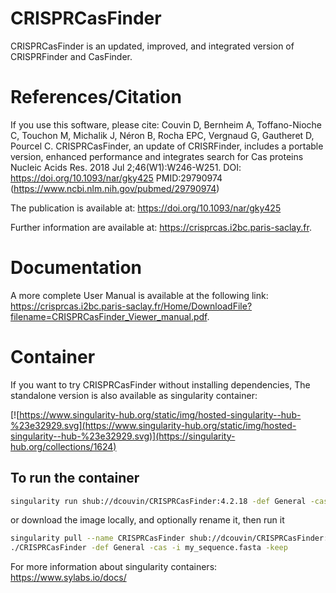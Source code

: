 # CRISPRCasFinder

CRISPRCasFinder is an updated, improved, and integrated version of CRISPRFinder and CasFinder. 

# References/Citation

If you use this software, please cite: 
Couvin D, Bernheim A, Toffano-Nioche C, Touchon M, Michalik J, Néron B, Rocha EPC, Vergnaud G, Gautheret D, Pourcel C.
CRISPRCasFinder, an update of CRISRFinder, includes a portable version, enhanced performance and integrates search for Cas proteins
Nucleic Acids Res. 2018 Jul 2;46(W1):W246-W251. DOI: https://doi.org/10.1093/nar/gky425 PMID:29790974 (https://www.ncbi.nlm.nih.gov/pubmed/29790974)

The publication is available at: https://doi.org/10.1093/nar/gky425

Further information are available at: https://crisprcas.i2bc.paris-saclay.fr.

# Documentation
A more complete User Manual is available at the following link: https://crisprcas.i2bc.paris-saclay.fr/Home/DownloadFile?filename=CRISPRCasFinder_Viewer_manual.pdf.

# Container

If you want to try CRISPRCasFinder without installing dependencies,
The standalone version is also available as singularity container:

[![https://www.singularity-hub.org/static/img/hosted-singularity--hub-%23e32929.svg](https://www.singularity-hub.org/static/img/hosted-singularity--hub-%23e32929.svg)](https://singularity-hub.org/collections/1624)

## To run the container
 
```bash
singularity run shub://dcouvin/CRISPRCasFinder:4.2.18 -def General -cas -i my_sequence.fasta -keep
```
or download the image locally, and optionally rename it, then run it
```bash
singularity pull --name CRISPRCasFinder shub://dcouvin/CRISPRCasFinder:4.2.18 
./CRISPRCasFinder -def General -cas -i my_sequence.fasta -keep
```


For more information about singularity containers: https://www.sylabs.io/docs/
